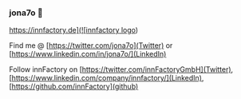### jona7o 👋

[https://innfactory.de](![innfactory logo][logo])

Find me @ [https://twitter.com/jona7o](Twitter) or [https://www.linkedin.com/in/jona7o/](LinkedIn)

Follow innFactory on [https://twitter.com/innFactoryGmbH](Twitter), [https://www.linkedin.com/company/innfactory/](LinkedIn), [https://github.com/innFactory](github)


[logo]: https://innfactory.de/wp-content/uploads/2020/01/innFactory_web_1x.png "innFactory Logo"
